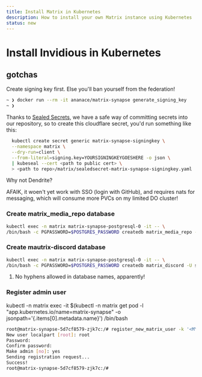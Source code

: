 ```yaml
---
title: Install Matrix in Kubernetes
description: How to install your own Matrix instance using Kubernetes
status: new
---
```


# Install Invidious in Kubernetes

## gotchas

Create signing key first. Else you'll ban yourself from the federation!

```bash
~ ❯ docker run --rm -it ananace/matrix-synapse generate_signing_key                                                                                             ed25519 a_cQgt sOaAmEl7a9s2S0RCr7FT9nzuSjEjYVRrNNzwIKsutzA
~ ❯
```

Thanks to [Sealed Secrets](/kubernetes/sealed-secrets/), we have a safe way of committing secrets into our repository, so to create this cloudflare secret, you'd run something like this:

```bash
  kubectl create secret generic matrix-synapse-signingkey \
  --namespace matrix \
  --dry-run=client \
  --from-literal=signing.key=YOURSIGNINGKEYGOESHERE -o json \
  | kubeseal --cert <path to public cert> \
  > <path to repo>/matrix/sealedsecret-matrix-synapse-signingkey.yaml
```

Why not Dendrite?

AFAIK, it woen't yet work with SSO (login with GitHub), and requires nats for messaging, which will consume more PVCs on my limited DO cluster!

### Create matrix_media_repo database

```bash
kubectl exec -n matrix matrix-synapse-postgresql-0 -it -- \
/bin/bash -c PGPASSWORD=$POSTGRES_PASSWORD createdb matrix_media_repo -U synapse
```

### Create mautrix-discord database

```bash
kubectl exec -n matrix matrix-synapse-postgresql-0 -it -- \
/bin/bash -c PGPASSWORD=$POSTGRES_PASSWORD createdb matrix_discord -U synapse # (1)!
```

1. No hyphens allowed in database names, apparently!

### Register admin user

kubectl -n matrix exec -it $(kubectl -n matrix get pod -l "app.kubernetes.io/name=matrix-synapse" -o jsonpath='{.items[0].metadata.name}') /bin/bash

```bash
root@matrix-synapse-5d7cf8579-zjk7c:/# register_new_matrix_user -k '<MY REGISTRATION KEY>' https://matrix.funkypenguin.co.nz
New user localpart [root]: root
Password:
Confirm password:
Make admin [no]: yes
Sending registration request...
Success!
root@matrix-synapse-5d7cf8579-zjk7c:/#
```


